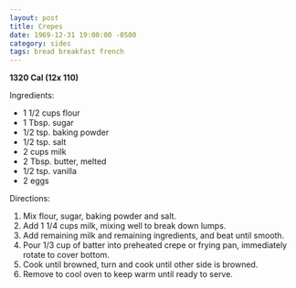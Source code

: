 ```yaml
---
layout: post
title: Crepes
date: 1969-12-31 19:00:00 -0500
category: sides
tags: bread breakfast french
---
```

<b>1320 Cal (12x 110)</b>
  
Ingredients:  
<ul>
 	<li>1 1/2 cups flour</li>
 	<li>1 Tbsp. sugar</li>
 	<li>1/2 tsp. baking powder</li>
 	<li>1/2 tsp. salt</li>
 	<li>2 cups milk</li>
 	<li>2 Tbsp. butter, melted</li>
 	<li>1/2 tsp. vanilla</li>
 	<li>2 eggs</li>
</ul>
Directions:  
<ol>
 	<li>Mix flour, sugar, baking powder and salt.</li>
 	<li>Add 1 1/4 cups milk, mixing well to break down lumps.</li>
 	<li>Add remaining milk and remaining ingredients, and beat until smooth.</li>
 	<li>Pour 1/3 cup of batter into preheated crepe or frying pan, immediately rotate to cover bottom.</li>
 	<li>Cook until browned, turn and cook until other side is browned.</li>
 	<li>Remove to cool oven to keep warm until ready to serve.</li>
</ol>
